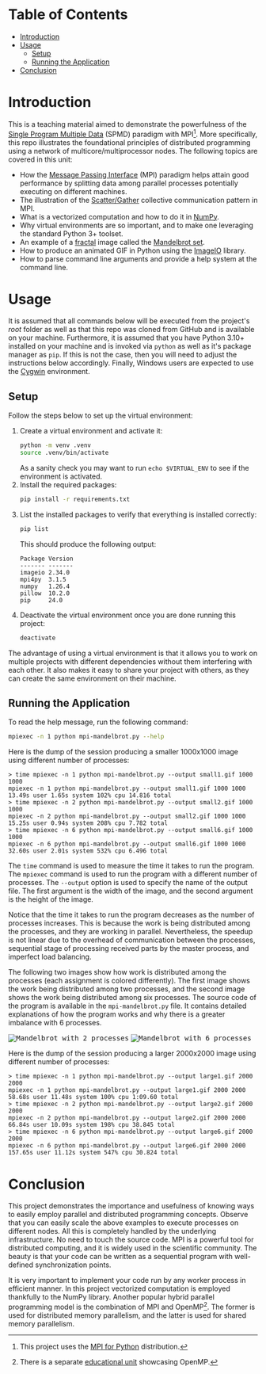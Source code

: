# Table of Contents
-  [Introduction](#introduction)
-  [Usage](#usage)
    - [Setup](#setup)
    - [Running the Application](#running-the-application)
-  [Conclusion](#conclusion)

# Introduction
This is a teaching material aimed to demonstrate the powerfulness of the [Single Program Multiple Data](https://www.geeksforgeeks.org/single-program-multiple-data-spmd-model/) (SPMD) paradigm 
with MPI[^1]. More specifically, this repo illustrates the foundational principles of distributed programming 
using a network of multicore/multiprocessor nodes. The following topics are covered in this unit:

- How the [Message Passing Interface](https://www.mpi-forum.org) (MPI) paradigm helps attain good performance by splitting data among parallel processes potentially executing on different machines.
- The illustration of the [Scatter/Gather](https://mpi4py.readthedocs.io/en/stable/tutorial.html#collective-communication) collective communication pattern in MPI.
- What is a vectorized computation and how to do it in [NumPy](https://numpy.org).
- Why virtual environments are so important, and to make one leveraging the standard Python 3+ toolset.
- An example of a [fractal](https://en.wikipedia.org/wiki/Fractal) image called the [Mandelbrot set](https://en.wikipedia.org/wiki/Mandelbrot_set).
- How to produce an animated GIF in Python using the [ImageIO](https://imageio.readthedocs.io/en/stable/) library.
- How to parse command line arguments and provide a help system at the command line.

# Usage
It is assumed that all commands below will be executed from the project's *root* folder as well as that this repo 
was cloned from GitHub and is available on your machine. Furthermore, it is assumed that you have Python 3.10+ 
installed on your machine and is invoked via `python` as well as it's package manager as `pip`. 
If this is not the case, then you will need to adjust the instructions below accordingly. Finally, Windows users are
expected to use the [Cygwin](https://www.cygwin.com) environment.

## Setup
Follow the steps below to set up the virtual environment:

1. Create a virtual environment and activate it:
   ```bash
   python -m venv .venv
   source .venv/bin/activate
   ```
   As a sanity check you may want to run `echo $VIRTUAL_ENV` to see if the environment is activated.
2. Install the required packages:
   ```bash
   pip install -r requirements.txt
   ```
3. List the installed packages to verify that everything is installed correctly:
   ```bash
   pip list
   ```
   This should produce the following output:
   ```
   Package Version
   ------- -------
   imageio 2.34.0
   mpi4py  3.1.5
   numpy   1.26.4
   pillow  10.2.0
   pip     24.0
   ```
4. Deactivate the virtual environment once you are done running this project:
   ```bash
   deactivate
   ```
The advantage of using a virtual environment is that it allows you to work on multiple projects with different 
dependencies without them interfering with each other. It also makes it easy to share your project with others, 
as they can create the same environment on their machine.

## Running the Application
To read the help message, run the following command:
```bash
mpiexec -n 1 python mpi-mandelbrot.py --help
```
Here is the dump of the session producing a smaller 1000x1000 image using different number of processes:
```
> time mpiexec -n 1 python mpi-mandelbrot.py --output small1.gif 1000 1000
mpiexec -n 1 python mpi-mandelbrot.py --output small1.gif 1000 1000  13.49s user 1.65s system 102% cpu 14.816 total
> time mpiexec -n 2 python mpi-mandelbrot.py --output small2.gif 1000 1000
mpiexec -n 2 python mpi-mandelbrot.py --output small2.gif 1000 1000  15.25s user 0.94s system 208% cpu 7.782 total
> time mpiexec -n 6 python mpi-mandelbrot.py --output small6.gif 1000 1000
mpiexec -n 6 python mpi-mandelbrot.py --output small6.gif 1000 1000  32.60s user 2.01s system 532% cpu 6.496 total
```
The `time` command is used to measure the time it takes to run the program. The `mpiexec` command is used to run the 
program with a different number of processes. The `--output` option is used to specify the name of the output file. 
The first argument is the width of the image, and the second argument is the height of the image.

Notice that the time it takes to run the program decreases as the number of processes increases. This is because the
work is being distributed among the processes, and they are working in parallel. Nevertheless, the speedup is not 
linear due to the overhead of communication between the processes, sequential stage of processing received parts by the 
master process, and imperfect load balancing.

The following two images show how work is distributed among the processes (each assignment is colored differently). 
The first image shows the work being distributed among two processes, and the second image shows the work being distributed among six processes. The source code of the program is available in the `mpi-mandelbrot.py` file. It contains detailed explanations of how the program works and why there is a greater imbalance with 6 processes.

<kbd>![Mandelbrot_with_2_processes](images/mandelbrot-p2.gif)</kbd>
<kbd>![Mandelbrot_with_6_processes](images/mandelbrot-p6.gif)</kbd>

Here is the dump of the session producing a larger 2000x2000 image using different number of processes:
```
> time mpiexec -n 1 python mpi-mandelbrot.py --output large1.gif 2000 2000
mpiexec -n 1 python mpi-mandelbrot.py --output large1.gif 2000 2000  58.68s user 11.48s system 100% cpu 1:09.60 total
> time mpiexec -n 2 python mpi-mandelbrot.py --output large2.gif 2000 2000
mpiexec -n 2 python mpi-mandelbrot.py --output large2.gif 2000 2000  66.84s user 10.09s system 198% cpu 38.845 total
> time mpiexec -n 6 python mpi-mandelbrot.py --output large6.gif 2000 2000
mpiexec -n 6 python mpi-mandelbrot.py --output large6.gif 2000 2000  157.65s user 11.12s system 547% cpu 30.824 total
```

# Conclusion
This project demonstrates the importance and usefulness of knowing ways to easily employ parallel and distributed programming concepts. Observe that you can easily scale the above examples to execute processes on different nodes. All this is 
completely handled by the underlying infrastructure. No need to touch the source code. MPI is a powerful tool for
distributed computing, and it is widely used in the scientific community. The beauty is that your code can be written 
as a sequential program with well-defined synchronization points.

It is very important to implement your code run by any worker process in efficient manner. In this project vectorized 
computation is employed thankfully to the NumPy library. Another popular hybrid parallel programming model is the 
combination of MPI and OpenMP[^2]. The former is used for distributed memory parallelism, and the latter is used for
shared memory parallelism.

[^1]: This project uses the [MPI for Python](https://mpi4py.readthedocs.io/en/stable/index.html) distribution.
[^2]: There is a separate [educational unit](https://github.com/evarga/openmp-primer) showcasing OpenMP.